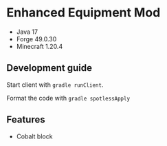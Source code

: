 # Enhanced Equipment Mod

- Java 17
- Forge 49.0.30
- Minecraft 1.20.4

## Development guide

Start client with `gradle runClient`.

Format the code with `gradle spotlessApply`

## Features

- Cobalt block
